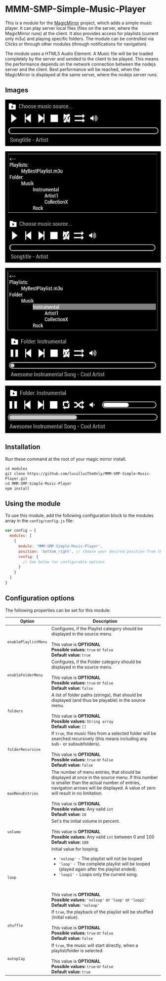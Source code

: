 # MMM-SMP-Simple-Music-Player

This is a module for the [MagicMirror](https://github.com/MichMich/MagicMirror) project, which adds a simple music player. It can play server local files (files on the server, where the MagicMirror runs) at the client. It also provides access for playlists (current only m3u) and playing specific folders. The module can be controlled via Clicks or through other modules (through notifications for navigation).

The module uses a HTML5 Audio Element. A Music file will be be loaded completely by the server and sended to the client to be played. This means the performance depends on the network connection between the nodejs server and the client. Best performance will be reached, when the MagicMirror is displayed at the same server, where the nodejs server runs.

## Images
![Ground View](https://raw.githubusercontent.com/lucullusTheOnly/MMM-SMP-Simple-Music-Player/master/docs/ground.png)

![Source Menu](https://raw.githubusercontent.com/lucullusTheOnly/MMM-SMP-Simple-Music-Player/master/docs/source_menu.png)

![Playing](https://raw.githubusercontent.com/lucullusTheOnly/MMM-SMP-Simple-Music-Player/master/docs/Playing.png)

![Volume, Looping and Shuffle](https://raw.githubusercontent.com/lucullusTheOnly/MMM-SMP-Simple-Music-Player/master/docs/volume_shuffle_loop.png)

## Installation
Run these command at the root of your magic mirror install.

```shell
cd modules
git clone https://github.com/lucullusTheOnly/MMM-SMP-Simple-Music-Player.git
cd MMM-SMP-Simple-Music-Player
npm install
```

## Using the module
To use this module, add the following configuration block to the modules array in the `config/config.js` file:
```js
var config = {
  modules: [
    {
      module: 'MMM-SMP-Simple-Music-Player',
      position: 'bottom_right', // choose your desired position from the options provided by MagicMirror^2
      config: {
        // See below for configurable options
      }
    }
  ]
}
```

## Configuration options
The following properties can be set for this module:

<table width="100%">
	<!-- why, markdown... -->
	<thead>
		<tr>
			<th>Option</th>
			<th width="100%">Description</th>
		</tr>
	<thead>
	<tbody>
		<tr>
			<td><code>enablePlaylistMenu</code></td>
			<td>Configures, if the Playlist category should be displayed in the source menu.
				<br> <br> This value is <b>OPTIONAL</b>
				<br><b>Possible values:</b> <code>true</code> or <code>false</code>
                <br><b>Default value:</b> <code>true</code>
			</td>
		</tr>
		<tr>
			<td><code>enableFolderMenu</code></td>
			<td>Configures, if the Folder category should be displayed in the source menu.
				<br> <br> This value is <b>OPTIONAL</b>
				<br><b>Possible values:</b> <code>true</code> or <code>false</code>
                <br><b>Default value:</b> <code>false</code>
			</td>
		</tr>
		<tr>
			<td><code>folders</code></td>
			<td>A list of folder paths (strings), that should be displayed (and thus be playable) in the source menu.
				<br> <br> This value is <b>OPTIONAL</b>
				<br><b>Possible values:</b> <code>String array</code>
                <br><b>Default value:</b> <code>[]</code>
			</td>
		</tr>
    <tr>
			<td><code>folderRecursive</code></td>
			<td>If <code>true</code>, the music files from a selected folder will be searched recursively (this means including any sub- or subsubfolders).
				<br> <br> This value is <b>OPTIONAL</b>
				<br><b>Possible values:</b> <code>true</code> or <code>false</code>
                <br><b>Default value:</b> <code>false</code>
			</td>
		</tr>
    <tr>
			<td><code>maxMenuEntries</code></td>
			<td>The number of menu entries, that should be displayed at once in the source menu. If this number is smaller than the actual number of entries, navigation arrows will be displayed. A value of zero will result in no limitation.
				<br> <br> This value is <b>OPTIONAL</b>
				<br><b>Possible values:</b> Any valid <code>int</code>
                <br><b>Default value:</b> <code>10</code>
			</td>
		</tr>
    <tr>
			<td><code>volume</code></td>
			<td>Set's the initial volume in percent.
				<br> <br> This value is <b>OPTIONAL</b>
				<br><b>Possible values:</b> Any valid <code>int</code> between 0 and 100
                <br><b>Default value:</b> <code>100</code>
			</td>
		</tr>
    <tr>
			<td><code>loop</code></td>
			<td>Initial value for looping.
        <ul><li><code>'noloop'</code> - The playlist will not be looped
                </li><li><code>'loop'</code> - The complete playlist will be looped (played again after the playlist ended).
                </li><li><code>'loop1'</code> - Loops only the current song.</li></ul>
				<br> <br> This value is <b>OPTIONAL</b>
				<br><b>Possible values:</b> <code>'noloop'</code> or <code>'loop'</code> or <code>'loop1'</code>
                <br><b>Default value:</b> <code>'noloop'</code>
			</td>
		</tr>
    <tr>
			<td><code>shuffle</code></td>
			<td>If <code>true</code>, the playback of the playlist will be shuffled (initial value).
				<br> <br> This value is <b>OPTIONAL</b>
				<br><b>Possible values:</b> <code>true</code> or <code>false</code>
                <br><b>Default value:</b> <code>false</code>
			</td>
		</tr>
    <tr>
			<td><code>autoplay</code></td>
			<td>If <code>true</code>, the music will start directly, when a playlist/folder is selected.
				<br> <br> This value is <b>OPTIONAL</b>
				<br><b>Possible values:</b> <code>true</code> or <code>false</code>
                <br><b>Default value:</b> <code>true</code>
			</td>
		</tr>
	</tbody>
</table>
